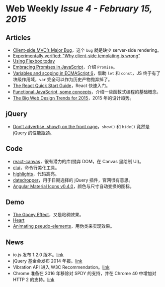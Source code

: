 # Web Weekly *Issue 4 - February 15, 2015*

## Articles
* [Client-side MVC’s Major Bug](http://timkadlec.com/2015/02/client-side-templatings-major-bug/)，这个 `bug` 就是缺少 server-side rendering。
* [Experimentally verified: "Why client-side templating is wrong”](http://www.onebigfluke.com/2015/01/experimentally-verified-why-client-side.html)
* [Using Flexbox today](http://chriswrightdesign.com/experiments/using-flexbox-today/)
* [Embracing Promises in JavaScript](http://javascriptplayground.com/blog/2015/02/promises)，介绍 `Promise`。
* [Variables and scoping in ECMAScript 6](http://www.2ality.com/2015/02/es6-scoping.html)，借助 `let` 和 `const`，JS 终于有了块级作用域，`var` 完全可以作为历史产物抛弃掉了。
* [The React Quick Start Guide](http://www.jackcallister.com/2015/01/05/the-react-quick-start-guide.html)，React 快速入门。
* [Functional JavaScript, some concepts](http://dreyacosta.com/functional-javascript/)，介绍一些函数式编程的基础概念。
* [The Big Web Design Trends for 2015](http://www.sitepoint.com/big-web-design-trends-for-2015/)，2015 年的设计趋势。

## jQuery
* [Don’t advertise .show() on the front page](https://github.com/jquery/jquery.com/issues/88)，`show()` 和 `hide()` 竟然是 jQuery 的性能瓶颈。

## Code
* [react-canvas](https://github.com/Flipboard/react-canvas)，很有潜力的库(抛弃 DOM，在 Canvas 里绘制 UI)。
* [clui](https://github.com/nathanpeck/clui)，命令行美化工具。
* [highlights](http://atom.github.io/highlights/)，代码高亮。
* [datedropper](http://felicegattuso.com/projects/datedropper/)，用于日期选择的 jQuery 插件，官网很有意思。
* [Angular Material Icons v0.4.0](https://klarsys.github.io/angular-material-icons/)，颜色与尺寸自动变换的图标。

## Demo
* [The Gooey Effect](http://css-tricks.com/gooey-effect/)，又是粘稠效果。
* [Heart](http://codepen.io/xdaniellin/pen/jEaLgX)
* [Animating pseudo-elements](http://cssanimation.rocks/pseudo-elements/)，用伪类来实现效果。

## News
* io.js 发布 1.2.0 版本。[link](https://github.com/iojs/io.js/blob/v1.x/CHANGELOG.md)
* jQuery 基金会发布 2014 年报。[link](http://blog.jquery.com/2015/02/11/jquery-foundation-2014-annual-report/)
* Vibration API 进入 W3C Recommendation。[link](http://www.w3.org/TR/2015/REC-vibration-20150210/)
* Chrome 准备在 2016 年移除对 SPDY 的支持，并在 Chrome 40 中增加对 HTTP 2 的支持。[link](http://blog.chromium.org/2015/02/hello-http2-goodbye-spdy-http-is_9.html)
